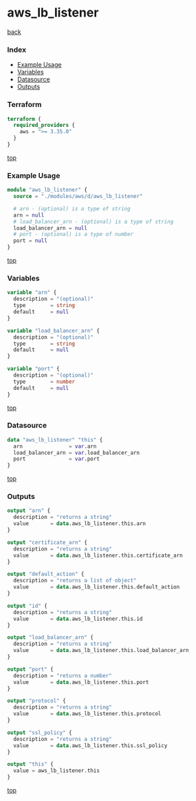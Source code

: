 # aws_lb_listener

[back](../aws.md)

### Index

- [Example Usage](#example-usage)
- [Variables](#variables)
- [Datasource](#datasource)
- [Outputs](#outputs)

### Terraform

```terraform
terraform {
  required_providers {
    aws = ">= 3.35.0"
  }
}
```

[top](#index)

### Example Usage

```terraform
module "aws_lb_listener" {
  source = "./modules/aws/d/aws_lb_listener"

  # arn - (optional) is a type of string
  arn = null
  # load_balancer_arn - (optional) is a type of string
  load_balancer_arn = null
  # port - (optional) is a type of number
  port = null
}
```

[top](#index)

### Variables

```terraform
variable "arn" {
  description = "(optional)"
  type        = string
  default     = null
}

variable "load_balancer_arn" {
  description = "(optional)"
  type        = string
  default     = null
}

variable "port" {
  description = "(optional)"
  type        = number
  default     = null
}
```

[top](#index)

### Datasource

```terraform
data "aws_lb_listener" "this" {
  arn               = var.arn
  load_balancer_arn = var.load_balancer_arn
  port              = var.port
}
```

[top](#index)

### Outputs

```terraform
output "arn" {
  description = "returns a string"
  value       = data.aws_lb_listener.this.arn
}

output "certificate_arn" {
  description = "returns a string"
  value       = data.aws_lb_listener.this.certificate_arn
}

output "default_action" {
  description = "returns a list of object"
  value       = data.aws_lb_listener.this.default_action
}

output "id" {
  description = "returns a string"
  value       = data.aws_lb_listener.this.id
}

output "load_balancer_arn" {
  description = "returns a string"
  value       = data.aws_lb_listener.this.load_balancer_arn
}

output "port" {
  description = "returns a number"
  value       = data.aws_lb_listener.this.port
}

output "protocol" {
  description = "returns a string"
  value       = data.aws_lb_listener.this.protocol
}

output "ssl_policy" {
  description = "returns a string"
  value       = data.aws_lb_listener.this.ssl_policy
}

output "this" {
  value = aws_lb_listener.this
}
```

[top](#index)